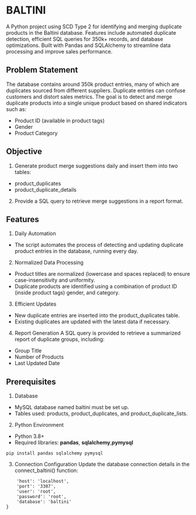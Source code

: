# BALTINI
A Python project using SCD Type 2 for identifying and merging duplicate products in the Baltini database. Features include automated duplicate detection, efficient SQL queries for 350k+ records, and database optimizations. Built with Pandas and SQLAlchemy to streamline data processing and improve sales performance.

## Problem Statement
The database contains around 350k product entries, many of which are duplicates sourced from different suppliers. Duplicate entries can confuse customers and distort sales metrics. The goal is to detect and merge duplicate products into a single unique product based on shared indicators such as:

- Product ID (available in product tags)
- Gender
- Product Category

## Objective
1. Generate product merge suggestions daily and insert them into two tables:
- product_duplicates
- product_duplicate_details
2. Provide a SQL query to retrieve merge suggestions in a report format.

## Features

1. Daily Automation
- The script automates the process of detecting and updating duplicate product entries in the database, running every day.
2. Normalized Data Processing
- Product titles are normalized (lowercase and spaces replaced) to ensure case-insensitivity and uniformity.
- Duplicate products are identified using a combination of product ID (inside product tags) gender, and category.
3. Efficient Updates
- New duplicate entries are inserted into the product_duplicates table.
- Existing duplicates are updated with the latest data if necessary.
4. Report Generation
A SQL query is provided to retrieve a summarized report of duplicate groups, including:
- Group Title
- Number of Products
- Last Updated Date

## Prerequisites

1. Database
- MySQL database named baltini must be set up.
- Tables used: products, product_duplicates, and product_duplicate_lists.
2. Python Environment
- Python 3.8+
- Required libraries: **pandas**, **sqlalchemy**,**pymysql**
```
pip install pandas sqlalchemy pymysql
```
3. Connection Configuration
Update the database connection details in the connect_baltini() function:
```db_config = {
    'host': 'localhost',
    'port': '3307',
    'user': 'root',
    'password': 'root',
    'database': 'baltini'
}
```

